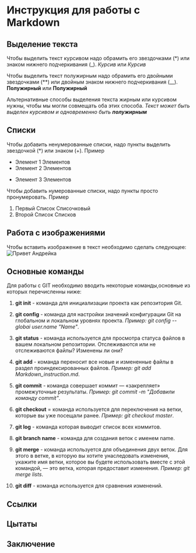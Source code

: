 # Инструкция для работы с Markdown

## Выделение текста

Чтобы выделить текст курсивом надо обрамить его звездочками (*) или знаком нижнего подчеркивания (_). *Курсив* или _Курсив_

Чтобы выделить текст полужирным надо обрамить его двойными звездочками (**) или двойным знаком нижнего подчеркивания (__). **Полужирный** или __Полужирный__

Альтернативные способы выделения текста жирным или курсивом нужны, чтобы мы могли совмещать оба этих способа. _Текст может быть выделен курсивом и одновременно быть **полужирным**_

## Списки

Чтобы добавить ненумерованные списки, надо пункты выделить звездочкой (*) или знаком (+). Пример
* Элемент 1 Элементов
* Элемент 2 Элементов
+ Элемент 3 Элементов

Чтобы добавить нумерованные списки, надо пункты просто пронумеровать. Пример
1. Первый Список Списочковый
2. Второй Список Списков

## Работа с изображениями

Чтобы вставить изображение в текст необходимо сделать следующее:
![Привет Андрейка](i.jfif) 

## Основные команды

Для работы с GIT необходимо вводить некоторые команды,основные из которых перечисленны ниже:

1. __git init__ - команда для инициализации проекта как репозитория Git.

2. __git config__ - команда для настройки значений конфигурации Git на глобальном и локальном уровнях проекта. *Пример: git config --globai user.name "Name"*.

3. __git status__ - команда используется для просмотра статуса файлов в вашем локальном репозитории. Отслеживаются или не отслеживаются файлы? Изменены ли они?

4. __git add__ - команда переносит все новые и измененные файлы в раздел проиндексированных файлов. *Пример: git add Markdown_instruction.md*.

5. __git commit__ - команда совершает коммит  — «закрепляет» промежуточные результаты. *Пример: git commit -m "Добавили команду commit"*.

6. __git checkout__ = команда используется для переключения на ветки, которые вы уже посещали ранее. *Пример: git checkout master*.

7. __git log__ - команда которая выводит список всех коммитов.

8. __git branch name__ - команда для создания веток с именем name.

9. __git merge__ - команда используется для объединения двух веток. Для этого в ветке, в которую вы хотите унаследовать изменения, укажите имя ветки, которое вы будете использовать вместе с этой командой, — это ветка, которая предоставит изменения. *Пример: git merge lists*.

10. __git diff__ - команда используется для сравнения изменений.

## Ссылки

## Цытаты

## Заключение